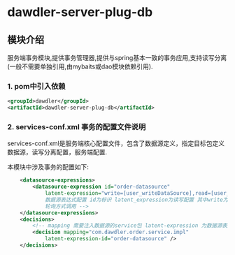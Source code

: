 # dawdler-server-plug-db

## 模块介绍

服务端事务模块,提供事务管理器,提供与spring基本一致的事务应用,支持读写分离(一般不需要单独引用,由mybaits或dao模块依赖引用).

### 1. pom中引入依赖

```xml
<groupId>dawdler</groupId>
<artifactId>dawdler-server-plug-db</artifactId>
```

### 2. services-conf.xml 事务的配置文件说明

services-conf.xml是服务端核心配置文件，包含了数据源定义，指定目标包定义数据源，读写分离配置，服务端配置.

本模块中涉及事务的配置如下:

```xml
	<datasource-expressions>
		<datasource-expression id="order-datasource"
			latent-expression="write=[user_writeDataSource],read=[user_readDataSource|user_readDataSource1]" /><!-- 
			数据源表达式配置 id为标识 latent_expression为读写配置 其中write为写连接 read为读连接 读连接可以配置多个用|分开 
			轮询方式调用 -->
	</datasource-expressions>
	<decisions>
		<!-- mapping 需要注入数据源的service包 latent-expression 为数据源表达式配置中的id -->
		<decision mapping="com.dawdler.order.service.impl"
			latent-expression-id="order-datasource" />
	</decisions>
```